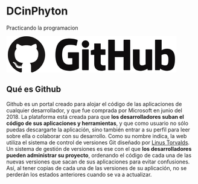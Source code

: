 # DCinPhyton
Practicando la programacion

![Link an image.](/GH1.png)

## Qué es Github
 
Github es un portal creado para alojar el código de las aplicaciones de cualquier desarrollador, y que fue comprada por Microsoft en junio del 2018. La plataforma está creada para que **los desarrolladores suban el código de sus aplicaciones y herramientas**, y que como usuario no sólo puedas descargarte la aplicación, sino también entrar a su perfil para leer sobre ella o colaborar con su desarrollo.
Como su nombre indica, la web utiliza el sistema de control de versiones Git diseñado por [Linus Torvalds](https://www.xataka.com/preview-main/219296/d48f7c92ccc696c85361158ae4ac26f8). Un sistema de gestión de versiones es ese con el que **los desarrolladores pueden administrar su proyecto**, ordenando el código de cada una de las nuevas versiones que sacan de sus aplicaciones para evitar confusiones. Así, al tener copias de cada una de las versiones de su aplicación, no se perderán los estados anteriores cuando se va a actualizar.

##

 

